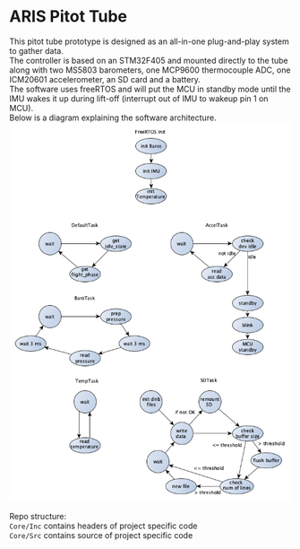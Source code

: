 # ARIS Pitot Tube 

This pitot tube prototype is designed as an all-in-one plug-and-play system to gather data.  
The controller is based on an STM32F405 and mounted directly to the tube along with two MS5803 barometers, one MCP9600 thermocouple ADC, one ICM20601 accelerometer, an SD card and a battery.  
The software uses freeRTOS and will put the MCU in standby mode until the IMU wakes it up during lift-off (interrupt out of IMU to wakeup pin 1 on MCU).  
Below is a diagram explaining the software architecture.  
![Software Architecture](Docs/freeRTOS.png)
  
Repo structure:  
`Core/Inc` contains headers of project specific code  
`Core/Src` contains source of project specific code
